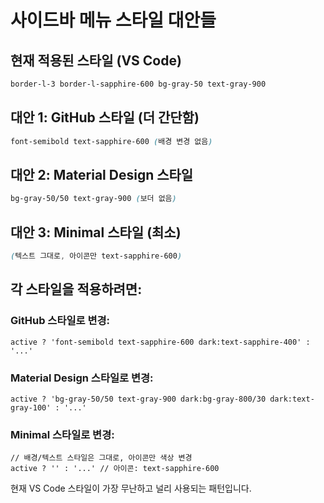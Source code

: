 # 사이드바 메뉴 스타일 대안들

## 현재 적용된 스타일 (VS Code)
```css
border-l-3 border-l-sapphire-600 bg-gray-50 text-gray-900
```

## 대안 1: GitHub 스타일 (더 간단함)
```css
font-semibold text-sapphire-600 (배경 변경 없음)
```

## 대안 2: Material Design 스타일
```css
bg-gray-50/50 text-gray-900 (보더 없음)
```

## 대안 3: Minimal 스타일 (최소)
```css
(텍스트 그대로, 아이콘만 text-sapphire-600)
```

## 각 스타일을 적용하려면:

### GitHub 스타일로 변경:
```tsx
active ? 'font-semibold text-sapphire-600 dark:text-sapphire-400' : '...'
```

### Material Design 스타일로 변경:
```tsx
active ? 'bg-gray-50/50 text-gray-900 dark:bg-gray-800/30 dark:text-gray-100' : '...'
```

### Minimal 스타일로 변경:
```tsx
// 배경/텍스트 스타일은 그대로, 아이콘만 색상 변경
active ? '' : '...' // 아이콘: text-sapphire-600
```

현재 VS Code 스타일이 가장 무난하고 널리 사용되는 패턴입니다.
